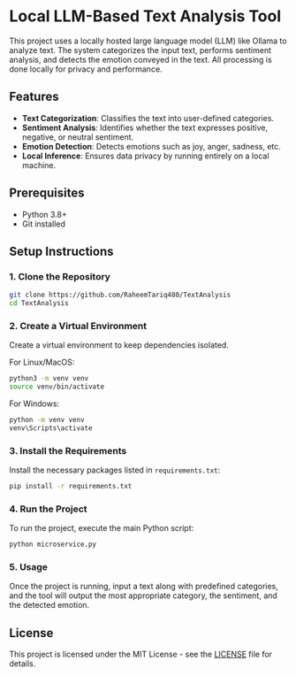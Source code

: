 ﻿
# Local LLM-Based Text Analysis Tool

This project uses a locally hosted large language model (LLM) like Ollama to analyze text. The system categorizes the input text, performs sentiment analysis, and detects the emotion conveyed in the text. All processing is done locally for privacy and performance.

## Features
- **Text Categorization**: Classifies the text into user-defined categories.
- **Sentiment Analysis**: Identifies whether the text expresses positive, negative, or neutral sentiment.
- **Emotion Detection**: Detects emotions such as joy, anger, sadness, etc.
- **Local Inference**: Ensures data privacy by running entirely on a local machine.

## Prerequisites
- Python 3.8+
- Git installed

## Setup Instructions

### 1. Clone the Repository
```bash
git clone https://github.com/RaheemTariq480/TextAnalysis
cd TextAnalysis
```

### 2. Create a Virtual Environment
Create a virtual environment to keep dependencies isolated.

For Linux/MacOS:
```bash
python3 -m venv venv
source venv/bin/activate
```

For Windows:
```bash
python -m venv venv
venv\Scripts\activate
```

### 3. Install the Requirements
Install the necessary packages listed in `requirements.txt`:

```bash
pip install -r requirements.txt
```

### 4. Run the Project
To run the project, execute the main Python script:

```bash
python microservice.py
```

### 5. Usage
Once the project is running, input a text along with predefined categories, and the tool will output the most appropriate category, the sentiment, and the detected emotion.

## License
This project is licensed under the MIT License - see the [LICENSE](LICENSE) file for details.
